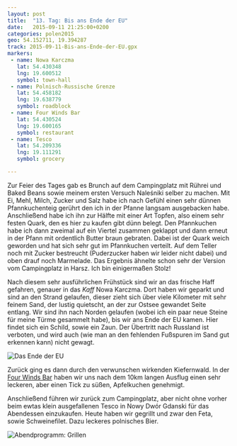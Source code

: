 ```yaml
---
layout: post
title:  "13. Tag: Bis ans Ende der EU"
date:   2015-09-11 21:25:00+0200
categories: polen2015
geo: 54.152711, 19.394287
track: 2015-09-11-Bis-ans-Ende-der-EU.gpx
markers:
 - name: Nowa Karczma
   lat: 54.430348
   lng: 19.600512
   symbol: town-hall
 - name: Polnisch-Russische Grenze
   lat: 54.458182
   lng: 19.638779
   symbol: roadblock
 - name: Four Winds Bar
   lat: 54.430524
   lng: 19.600165
   symbol: restaurant
 - name: Tesco
   lat: 54.209336
   lng: 19.111291
   symbol: grocery

---
```


Zur Feier des Tages gab es Brunch auf dem Campingplatz mit Rührei und Baked Beans sowie meinem ersten Versuch Naleśniki
selber zu machen. Mit Ei, Mehl, Milch, Zucker und Salz habe ich nach Gefühl einen sehr dünnen Pfannkuchenteig gerührt
den ich in der Pfanne langsam ausgebacken habe. Anschließend habe ich ihn zur Hälfte mit einer Art Topfen, also einem
sehr festen Quark, den es hier zu kaufen gibt dünn belegt. Den Pfannkuchen habe ich dann zweimal auf ein Viertel 
zusammen geklappt und dann erneut in der Pfann mit ordentlich Butter braun gebraten. Dabei ist der Quark weich geworden
und hat sich sehr gut im Pfannkuchen verteilt. Auf dem Teller noch mit Zucker bestreucht (Puderzucker haben wir leider
nicht dabei) und oben drauf noch Marmelade. Das Ergebnis ähnelte schon sehr der Version vom Campingplatz in Harsz. Ich
bin einigermaßen Stolz!

Nach diesem sehr ausführlichen Frühstück sind wir an das frische Haff gefahren, genauer in das *Kaff* Nowa Karczma. 
Dort haben wir geparkt und sind an den Strand gelaufen, dieser zieht sich über viele Kilometer mit sehr feinem
Sand, der lustig quietscht, an der zur Ostsee gewandet Seite entlang. Wir sind ihn nach Norden gelaufen (wobei ich 
ein paar neue Steine für meine Türme gesammelt habe), bis wir ans Ende der EU kamen. Hier findet sich ein Schild, sowie 
ein Zaun. Der Übertritt nach Russland ist verboten, und wird auch (wie man an den fehlenden Fußspuren im Sand gut 
erkennen kann) nicht gewagt.

![Das Ende der EU](https://pbs.twimg.com/media/COn3QAPWEAEXonG.jpg:orig)

Zurück ging es dann durch den verwunschen wirkenden Kiefernwald. In der [Four Winds Bar](http://www.fourwindsbar.pl/) 
 haben wir uns nach dem 10km langen Ausflug einen sehr leckeren, aber einen Tick zu süßen, Apfelkuchen genehmigt.
 
Anschließend führen wir zurück zum Campingplatz, aber nicht ohne vorher beim ewtas klein ausgefallenen Tesco in Nowy 
Dwór Gdanski für das Abendessen einzukaufen. Heute haben wir gegrillt und zwar den Feta, sowie Schweinefilet. Dazu
leckeres polnisches Bier.

![Abendprogramm: Grillen](https://pbs.twimg.com/media/COoyNWRUcAAiJr7.jpg:orig)


